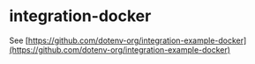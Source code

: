 # integration-docker

See [https://github.com/dotenv-org/integration-example-docker](https://github.com/dotenv-org/integration-example-docker)
